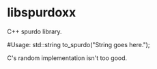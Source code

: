 # libspurdoxx
C++ spurdo library.

#Usage:
std::string to_spurdo("String goes here.");

C's random implementation isn't too good.
